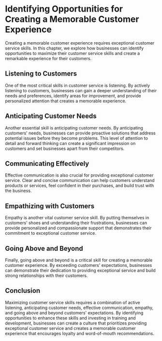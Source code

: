 Identifying Opportunities for Creating a Memorable Customer Experience
==========================================================================================================================

Creating a memorable customer experience requires exceptional customer service skills. In this chapter, we explore how businesses can identify opportunities to maximize their customer service skills and create a remarkable experience for their customers.

Listening to Customers
----------------------

One of the most critical skills in customer service is listening. By actively listening to customers, businesses can gain a deeper understanding of their needs and preferences, identify areas for improvement, and provide personalized attention that creates a memorable experience.

Anticipating Customer Needs
---------------------------

Another essential skill is anticipating customer needs. By anticipating customers' needs, businesses can provide proactive solutions that address potential issues before they become problems. This level of attention to detail and forward thinking can create a significant impression on customers and set businesses apart from their competitors.

Communicating Effectively
-------------------------

Effective communication is also crucial for providing exceptional customer service. Clear and concise communication can help customers understand products or services, feel confident in their purchases, and build trust with the business.

Empathizing with Customers
--------------------------

Empathy is another vital customer service skill. By putting themselves in customers' shoes and understanding their frustrations, businesses can provide personalized and compassionate support that demonstrates their commitment to exceptional customer service.

Going Above and Beyond
----------------------

Finally, going above and beyond is a critical skill for creating a memorable customer experience. By exceeding customers' expectations, businesses can demonstrate their dedication to providing exceptional service and build strong relationships with their customers.

Conclusion
----------

Maximizing customer service skills requires a combination of active listening, anticipating customer needs, effective communication, empathy, and going above and beyond customers' expectations. By identifying opportunities to enhance these skills and investing in training and development, businesses can create a culture that prioritizes providing exceptional customer service and creates a memorable customer experience that encourages loyalty and word-of-mouth recommendations.
